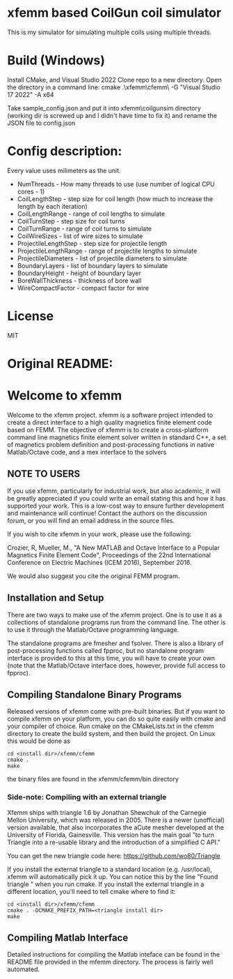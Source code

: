 # xfemm based CoilGun coil simulator
This is my simulator for simulating multiple coils using multiple threads.

# Build (Windows)
Install CMake, and Visual Studio 2022
Clone repo to a new directory.
Open the directory in a command line:
cmake .\xfemm\cfemm\ -G "Visual Studio 17 2022" -A x64

Take sample_config.json and put it into xfemm\coilgunsim directory (working dir is screwed up and I didn't have time to fix it) and rename the JSON file to config.json

# Config description:
Every value uses milimeters as the unit.
- NumThreads - How many threads to use (use number of logical CPU cores - 1)
- CoilLengthStep - step size for coil length (how much to increase the length by each iteration)
- CoilLengthRange - range of coil lengths to simulate
- CoilTurnStep - step size for coil turns
- CoilTurnRange - range of coil turns to simulate
- CoilWireSizes - list of wire sizes to simulate
- ProjectileLengthStep - step size for projectile length
- ProjectileLengthRange - range of projectile lengths to simulate
- ProjectileDiameters - list of projectile diameters to simulate
- BoundaryLayers - list of boundary layers to simulate
- BoundaryHeight - height of boundary layer
- BoreWallThickness - thickness of bore wall
- WireCompactFactor - compact factor for wire

# License
MIT

# Original README:
# Welcome to xfemm

Welcome to the xfemm project. xfemm is a software project intended to
create a direct interface to a high quality magnetics finite element code
based on FEMM. The objective of xfemm is to create a cross-platform
command line magnetics finite element solver written in standard C++, a
set of magnetics problem definition and post-processing functions in
native Matlab/Octave code, and a mex interface to the solvers

## NOTE TO USERS

If you use xfemm, particularly for industrial work, but also academic, 
it will be greatly appreciated if you could write an email stating this 
and how it has supported your work. This is a low-cost way to ensure 
further development and maintenance will continue! Contact the authors 
on the discussion forum, or you will find an email address in the source 
files.

If you wish to cite xfemm in your work, please use the following:

Crozier, R, Mueller, M., "A New MATLAB and Octave Interface to a 
Popular Magnetics Finite Element Code", Proceedings of the 22nd 
International Conference on Electric Machines (ICEM 2016), September 
2016.

We would also suggest you cite the original FEMM program.

## Installation and Setup

There are two ways to make use of the xfemm project. One is to use it as
a collections of standalone programs run from the command line. The other
is to use it through the Matlab/Octave programming language.

The standalone programs are fmesher and fsolver. There is also a library
of post-processing functions called fpproc, but no standalone program
interface is provided to this at this time, you will have to create your
own (note that the Matlab/Octave interface does, however, provide full
access to fpproc). 

## Compiling Standalone Binary Programs

Released versions of xfemm come with pre-built binaries. But if you want
to compile xfemm on your platform, you can do so quite easily with cmake
and your compiler of choice. Run cmake on the CMakeLists.txt in the cfemm
directory to create the build system, and then build the project. On Linux
this would be done as

    cd <install dir>/xfemm/cfemm
    cmake .
    make

the binary files are found in the xfemm/cfemm/bin directory


### Side-note: Compiling with an external triangle

Xfemm ships with triangle 1.6 by Jonathan Shewchuk of the Carnegie Mellon
University, which was released in 2005.  There is a newer (unofficial) version
available, that also incorporates the aCute mesher developed at the University
of Florida, Gainesville.  This version has the main goal "to turn Triangle into
a re-usable library and the introduction of a simplified C API."

You can get the new triangle code here:
https://github.com/wo80/Triangle

If you install the external triangle to a standard location (e.g. /usr/local),
xfemm will automatically pick it up. You can notice this by the line "Found
triangle <version>" when you run cmake.  If you install the external triangle
in a different location, you'll need to tell cmake where to find it:

    cd <install dir>/xfemm/cfemm
    cmake . -DCMAKE_PREFIX_PATH=<triangle install dir>
    make

## Compiling Matlab Interface

Detailed instructions for compiling the Matlab inteface can be found in
the README file provided in the mfemm directory. The process is fairly well 
automated.
